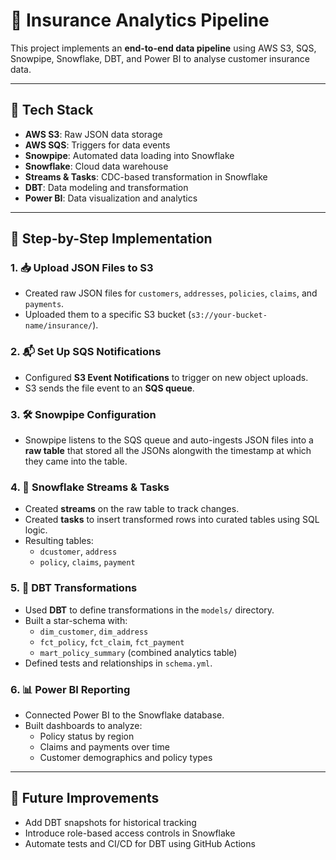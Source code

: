 # 🏢 Insurance Analytics Pipeline

This project implements an **end-to-end data pipeline** using AWS S3, SQS, Snowpipe, Snowflake, DBT, and Power BI to analyse customer insurance data.

---

## 📌 Tech Stack

- **AWS S3**: Raw JSON data storage  
- **AWS SQS**: Triggers for data events  
- **Snowpipe**: Automated data loading into Snowflake  
- **Snowflake**: Cloud data warehouse  
- **Streams & Tasks**: CDC-based transformation in Snowflake  
- **DBT**: Data modeling and transformation  
- **Power BI**: Data visualization and analytics  

---

## 🚀 Step-by-Step Implementation

### 1. 📥 Upload JSON Files to S3

- Created raw JSON files for `customers`, `addresses`, `policies`, `claims`, and `payments`.
- Uploaded them to a specific S3 bucket (`s3://your-bucket-name/insurance/`).

### 2. 📬 Set Up SQS Notifications

- Configured **S3 Event Notifications** to trigger on new object uploads.
- S3 sends the file event to an **SQS queue**.

### 3. 🛠 Snowpipe Configuration

- Snowpipe listens to the SQS queue and auto-ingests JSON files into a **raw table** that stored all the JSONs alongwith the timestamp at which they came into the table.

### 4. 🔄 Snowflake Streams & Tasks

- Created **streams** on the raw table to track changes.
- Created **tasks** to insert transformed rows into curated tables using SQL logic.
- Resulting tables:
  - `dcustomer`, `address`
  - `policy`, `claims`, `payment`

### 5. 🧱 DBT Transformations

- Used **DBT** to define transformations in the `models/` directory.
- Built a star-schema with:
  - `dim_customer`, `dim_address`
  - `fct_policy`, `fct_claim`, `fct_payment`
  - `mart_policy_summary` (combined analytics table)
- Defined tests and relationships in `schema.yml`.

### 6. 📊 Power BI Reporting

- Connected Power BI to the Snowflake database.
- Built dashboards to analyze:
  - Policy status by region
  - Claims and payments over time
  - Customer demographics and policy types

---

## 📌 Future Improvements

- Add DBT snapshots for historical tracking  
- Introduce role-based access controls in Snowflake  
- Automate tests and CI/CD for DBT using GitHub Actions  
